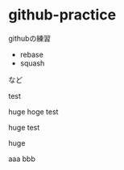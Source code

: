 # github-practice

githubの練習

* rebase
* squash

など

test

huge
hoge
test

huge
test

huge

aaa
bbb
